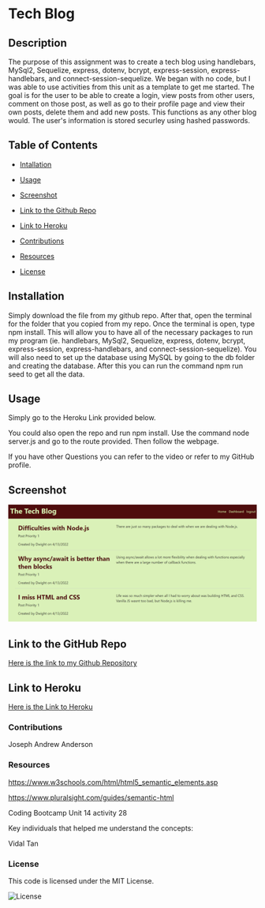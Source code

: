 # Tech Blog

## Description

The purpose of this assignment was to create a tech blog using handlebars, MySql2, Sequelize, express, dotenv, bcrypt, express-session, express-handlebars, and connect-session-sequelize. We began with no code, but I was able to use activities from this unit as a template to get me started. The goal is for the user to be able to create a login, view posts from other users, comment on those post, as well as go to their profile page and view their own posts, delete them and add new posts. This functions as any other blog would. The user's information is stored securley using hashed passwords.

## Table of Contents

- [Intallation](#installation)

- [Usage](#usage)

- [Screenshot](#screenshot)

- [Link to the Github Repo](#link-to-the-github-repo)

- [Link to Heroku](#link-to-heroku)

- [Contributions](#contributions)

- [Resources](#resources)

- [License](#license)

## Installation

Simply download the file from my github repo. After that, open the terminal for the folder that you copied from my repo. Once the terminal is open, type npm install. This will allow you to have all of the necessary packages to run my program (ie. handlebars, MySql2, Sequelize, express, dotenv, bcrypt, express-session, express-handlebars, and connect-session-sequelize). You will also need to set up the database using MySQL by going to the db folder and creating the database. After this you can run the command npm run seed to get all the data.

## Usage

Simply go to the Heroku Link provided below.

You could also open the repo and run npm install. Use the command node server.js and go to the route provided. Then follow the webpage.

If you have other Questions you can refer to the video or refer to my GitHub profile.

## Screenshot

![Image of finish product](./assets/images/the-tech-blog.png)

## Link to the GitHub Repo

[Here is the link to my Github Repository](https://github.com/jandrewanderson/tech-blog)

## Link to Heroku

[Here is the Link to Heroku](https://the-tech-blog-jaanderson.herokuapp.com/)

### Contributions

Joseph Andrew Anderson

### Resources

https://www.w3schools.com/html/html5_semantic_elements.asp

https://www.pluralsight.com/guides/semantic-html

Coding Bootcamp Unit 14 activity 28

Key individuals that helped me understand the concepts: 

Vidal Tan

### License

This code is licensed under the MIT License.

![License](https://img.shields.io/badge/License-MIT-yellow.svg)